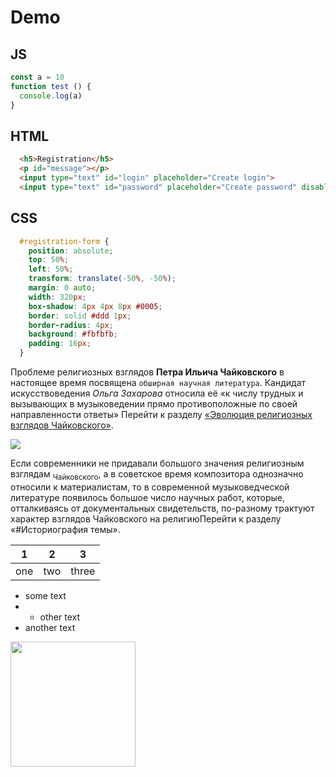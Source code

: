 # Demo

## JS

```js
const a = 10
function test () {
  console.log(a)
}
```

## HTML

```html
  <h5>Registration</h5>
  <p id="message"></p>
  <input type="text" id="login" placeholder="Create login">
  <input type="text" id="password" placeholder="Create password" disabled
```

## CSS

```css
  #registration-form {
    position: absolute;
    top: 50%;
    left: 50%;
    transform: translate(-50%, -50%);
    margin: 0 auto;
    width: 320px;
    box-shadow: 4px 4px 8px #0005;
    border: solid #ddd 1px;
    border-radius: 4px;
    background: #fbfbfb;
    padding: 16px;
  }
```

Проблеме религиозных взглядов **Петра Ильича Чайковского** в настоящее время посвящена `обширная научная литература`. Кандидат искусствоведения _Ольга Захарова_ относила её «к числу трудных и вызывающих в музыковедении прямо противоположные по своей направленности ответы» Перейти к разделу [«Эволюция религиозных взглядов Чайковского»](https://ru.wikipedia.org/wiki/%D0%A4%D1%80%D0%B0%D0%BD%D1%86%D1%83%D0%B7%D1%81%D0%BA%D0%B8%D0%B9_%D1%8F%D0%B7%D1%8B%D0%BA).

![](https://images.pexels.com/photos/1108099/pexels-photo-1108099.jpeg?auto=compress&cs=tinysrgb&dpr=1&w=500)

Если современники не придавали большого значения религиозным взглядам <sub>Чайковского</sub>, а в советское время композитора однозначно относили к материалистам, то в современной музыковедческой литературе появилось большое число научных работ, которые, отталкиваясь от документальных свидетельств, по-разному трактуют характер взглядов Чайковского на религиюПерейти к разделу «#Историография темы».

|1|2|3|
|-|-|-|
| one |two|three|

* some text 
* * other text
* another text

<img src="https://images.pexels.com/photos/1108099/pexels-photo-1108099.jpeg?auto=compress&cs=tinysrgb&dpr=1&w=500" width="200px">
